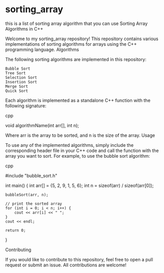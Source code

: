 # sorting_array
this is a list of sorting array algorithm that you can use
Sorting Array Algorithms in C++

Welcome to my sorting_array repository! This repository contains various implementations of sorting algorithms for arrays using the C++ programming language.
Algorithms

The following sorting algorithms are implemented in this repository:

    Bubble Sort
    Tree Sort
    Selection Sort
    Insertion Sort
    Merge Sort
    Quick Sort

Each algorithm is implemented as a standalone C++ function with the following signature:

cpp

void algorithmName(int arr[], int n);

Where arr is the array to be sorted, and n is the size of the array.
Usage

To use any of the implemented algorithms, simply include the corresponding header file in your C++ code and call the function with the array you want to sort. For example, to use the bubble sort algorithm:

cpp

#include "bubble_sort.h"

int main() {
    int arr[] = {5, 2, 9, 1, 5, 6};
    int n = sizeof(arr) / sizeof(arr[0]);

    bubbleSort(arr, n);

    // print the sorted array
    for (int i = 0; i < n; i++) {
        cout << arr[i] << " ";
    }
    cout << endl;

    return 0;
}

Contributing

If you would like to contribute to this repository, feel free to open a pull request or submit an issue. All contributions are welcome!
